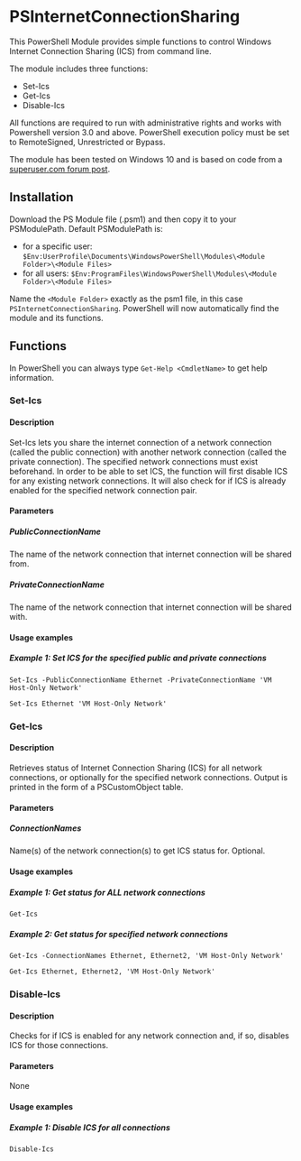# PSInternetConnectionSharing
This PowerShell Module provides simple functions to control Windows Internet Connection Sharing (ICS) from command line.

The module includes three functions:
* Set-Ics
* Get-Ics
* Disable-Ics 

All functions are required to run with administrative rights and works with Powershell version 3.0 and above. PowerShell execution policy must be set to RemoteSigned, Unrestricted or Bypass.

The module has been tested on Windows 10 and is based on code from a [superuser.com forum post](https://superuser.com/questions/470319/how-to-enable-internet-connection-sharing-using-command-line/649183).
## Installation
Download the PS Module file (.psm1) and then copy it to your PSModulePath. Default PSModulePath is:

- for a specific user: `$Env:UserProfile\Documents\WindowsPowerShell\Modules\<Module Folder>\<Module Files>`
- for all users: `$Env:ProgramFiles\WindowsPowerShell\Modules\<Module Folder>\<Module Files>`

Name the `<Module Folder>` exactly as the psm1 file, in this case `PSInternetConnectionSharing`. PowerShell will now automatically find the module and its functions.
## Functions
In PowerShell you can always type `Get-Help <CmdletName>` to get help information.
### Set-Ics
#### Description
Set-Ics lets you share the internet connection of a network connection (called the public connection) with another network connection (called the private connection). The specified network connections must exist beforehand. In order to be able to set ICS, the function will first disable ICS for any existing network connections. It will also check for if ICS is already enabled for the specified network connection pair.
#### Parameters
##### PublicConnectionName
The name of the network connection that internet connection will be shared from.
##### PrivateConnectionName
The name of the network connection that internet connection will be shared with.
#### Usage examples
##### Example 1: Set ICS for the specified public and private connections
`Set-Ics -PublicConnectionName Ethernet -PrivateConnectionName 'VM Host-Only Network'`

`Set-Ics Ethernet 'VM Host-Only Network'`
### Get-Ics
#### Description
Retrieves status of Internet Connection Sharing (ICS) for all network connections, or optionally for the specified network connections. Output is printed in the form of a PSCustomObject table.
#### Parameters
##### ConnectionNames
Name(s) of the network connection(s) to get ICS status for. Optional.
#### Usage examples
##### Example 1: Get status for ALL network connections
`Get-Ics`
##### Example 2: Get status for specified network connections
`Get-Ics -ConnectionNames Ethernet, Ethernet2, 'VM Host-Only Network'`

`Get-Ics Ethernet, Ethernet2, 'VM Host-Only Network'`
### Disable-Ics
#### Description
Checks for if ICS is enabled for any network connection and, if so, disables ICS for those connections.
#### Parameters
None
#### Usage examples
##### Example 1: Disable ICS for all connections
`Disable-Ics`
